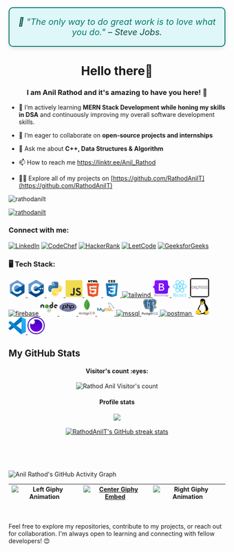 
<br/>
<br/>

<p align="center" style="background-color: #e0f7fa; padding: 20px; border-radius: 10px; font-style: italic; font-size: 20px; color: #004d40; border: 2px solid #00796b; box-shadow: 0 4px 8px rgba(0, 0, 0, 0.1); max-width: 600px; margin: auto;">
  💭 <span style="color: #00796b;">"The only way to do great work is to love what you do."</span> – <span style="color: #004d40;">Steve Jobs.</span>
</p>



<h1 align="center">Hello there👋</h1>
<h3 align="center">  I am Anil Rathod and it's amazing to have you here! 🚀</h3>

- 🌱 I’m actively learning **MERN Stack Development while honing my skills in DSA** and continuously improving my overall software development skills.

- 👯 I’m eager to collaborate on **open-source projects and internships**

- 💬 Ask me about **C++, Data Structures & Algorithm**

- 📫 How to reach me https://linktr.ee/Anil_Rathod

- 👨‍💻 Explore all of my projects on [https://github.com/RathodAnilT](https://github.com/RathodAnilT)

<p align="left"> <img src="https://komarev.com/ghpvc/?username=rathodanilt&label=Profile%20views&color=0e75b6&style=flat" alt="rathodanilt" /> </p>

<p align="left"> <a href="https://github.com/ryo-ma/github-profile-trophy"><img src="https://github-profile-trophy.vercel.app/?username=rathodanilt" alt="rathodanilt" /></a> </p>


<h3 align="left">Connect with me:</h3>
<p align="left">
<a href="https://www.linkedin.com/in/anil-rathod-1a088819b/" target="_blank"><img align="center" src="https://raw.githubusercontent.com/rahuldkjain/github-profile-readme-generator/master/src/images/icons/Social/linked-in-alt.svg" alt="LinkedIn" height="30" width="40" /></a>
<a href="https://www.codechef.com/users/anilrathod1501" target="_blank"><img align="center" src="https://cdn.jsdelivr.net/npm/simple-icons@3.1.0/icons/codechef.svg" alt="CodeChef" height="30" width="40" /></a>
<a href="https://www.hackerrank.com/profile/anilrathod1501" target="_blank"><img align="center" src="https://raw.githubusercontent.com/rahuldkjain/github-profile-readme-generator/master/src/images/icons/Social/hackerrank.svg" alt="HackerRank" height="30" width="40" /></a>
<a href="https://leetcode.com/u/anil_rathod/" target="_blank"><img align="center" src="https://raw.githubusercontent.com/rahuldkjain/github-profile-readme-generator/master/src/images/icons/Social/leet-code.svg" alt="LeetCode" height="30" width="40" /></a>
<a href="https://www.geeksforgeeks.org/user/anilrathl9tb/" target="_blank"><img align="center" src="https://raw.githubusercontent.com/rahuldkjain/github-profile-readme-generator/master/src/images/icons/Social/geeks-for-geeks.svg" alt="GeeksforGeeks" height="30" width="40" /></a>
</p>



<h3 align="left">🖥️ Tech Stack:</h3>
<p align="left"> 
  <a href="https://www.cprogramming.com/" target="_blank" rel="noreferrer"> <img src="https://raw.githubusercontent.com/devicons/devicon/master/icons/c/c-original.svg" alt="c" width="40" height="40"/> </a> 
  <a href="https://www.w3schools.com/cpp/" target="_blank" rel="noreferrer"> <img src="https://raw.githubusercontent.com/devicons/devicon/master/icons/cplusplus/cplusplus-original.svg" alt="cplusplus" width="40" height="40"/> </a> 
  <a href="https://www.python.org" target="_blank" rel="noreferrer"> <img src="https://raw.githubusercontent.com/devicons/devicon/master/icons/python/python-original.svg" alt="python" width="40" height="40"/> </a> 
  <a href="https://developer.mozilla.org/en-US/docs/Web/JavaScript" target="_blank" rel="noreferrer"> <img src="https://raw.githubusercontent.com/devicons/devicon/master/icons/javascript/javascript-original.svg" alt="javascript" width="40" height="40"/> </a> 
  <a href="https://www.w3.org/html/" target="_blank" rel="noreferrer"> <img src="https://raw.githubusercontent.com/devicons/devicon/master/icons/html5/html5-original-wordmark.svg" alt="html5" width="40" height="40"/> </a> 
  <a href="https://www.w3schools.com/css/" target="_blank" rel="noreferrer"> <img src="https://raw.githubusercontent.com/devicons/devicon/master/icons/css3/css3-original-wordmark.svg" alt="css3" width="40" height="40"/> </a> 
  <a href="https://tailwindcss.com/" target="_blank" rel="noreferrer"> <img src="https://www.vectorlogo.zone/logos/tailwindcss/tailwindcss-icon.svg" alt="tailwind" width="40" height="40"/> </a> 
  <a href="https://getbootstrap.com/" target="_blank" rel="noreferrer"> <img src="https://raw.githubusercontent.com/devicons/devicon/master/icons/bootstrap/bootstrap-original-wordmark.svg" alt="bootstrap" width="40" height="40"/> </a> 
  <a href="https://reactjs.org/" target="_blank" rel="noreferrer"> <img src="https://raw.githubusercontent.com/devicons/devicon/master/icons/react/react-original-wordmark.svg" alt="react" width="40" height="40"/> </a> 
  </a> 
  <a href="https://expressjs.com" target="_blank" rel="noreferrer"> 
    <img src="https://raw.githubusercontent.com/devicons/devicon/master/icons/express/express-original-wordmark.svg" alt="express" width="40" height="40" style="background-color: #ffffff; border: 2px solid #000000; border-radius: 5px;"/> 
  </a> 
  <a href="https://firebase.google.com/" target="_blank" rel="noreferrer"> <img src="https://www.vectorlogo.zone/logos/firebase/firebase-icon.svg" alt="firebase" width="40" height="40"/> </a> 
  <a href="https://nodejs.org" target="_blank" rel="noreferrer"> <img src="https://raw.githubusercontent.com/devicons/devicon/master/icons/nodejs/nodejs-original-wordmark.svg" alt="nodejs" width="40" height="40"/> </a> 
  <a href="https://www.php.net/" target="_blank" rel="noreferrer"> <img src="https://raw.githubusercontent.com/devicons/devicon/master/icons/php/php-original.svg" alt="php" width="40" height="40"/> </a> 
  <a href="https://www.mongodb.com/" target="_blank" rel="noreferrer"> <img src="https://raw.githubusercontent.com/devicons/devicon/master/icons/mongodb/mongodb-original-wordmark.svg" alt="mongodb" width="40" height="40"/> </a> 
  <a href="https://www.mysql.com/" target="_blank" rel="noreferrer"> <img src="https://raw.githubusercontent.com/devicons/devicon/master/icons/mysql/mysql-original-wordmark.svg" alt="mysql" width="40" height="40"/> </a> 
  <a href="https://www.microsoft.com/en-us/sql-server" target="_blank" rel="noreferrer"> <img src="https://www.svgrepo.com/show/303229/microsoft-sql-server-logo.svg" alt="mssql" width="40" height="40"/> </a> 
  <a href="https://www.postgresql.org" target="_blank" rel="noreferrer"> <img src="https://raw.githubusercontent.com/devicons/devicon/master/icons/postgresql/postgresql-original-wordmark.svg" alt="postgresql" width="40" height="40"/> </a> 
  <a href="https://postman.com" target="_blank" rel="noreferrer"> <img src="https://www.vectorlogo.zone/logos/getpostman/getpostman-icon.svg" alt="postman" width="40" height="40"/> </a> 
  <a href="https://www.linux.org/" target="_blank" rel="noreferrer"> <img src="https://raw.githubusercontent.com/devicons/devicon/master/icons/linux/linux-original.svg" alt="linux" width="40" height="40"/> </a> 
  <a href="https://code.visualstudio.com/" target="_blank" rel="noreferrer"> <img src="https://raw.githubusercontent.com/devicons/devicon/master/icons/vscode/vscode-original.svg" alt="vscode" width="40" height="40"/> </a> 
  <a href="https://insomnia.rest/" target="_blank" rel="noreferrer"> <img src="https://raw.githubusercontent.com/devicons/devicon/master/icons/insomnia/insomnia-original.svg" alt="insomnia" width="40" height="40"/> </a>
</p>


## My GitHub Stats

<div align="center">
  <h4>Visitor's count :eyes:</h4>
  <p><img src="https://profile-counter.glitch.me/{RathodAnilT}/count.svg" alt="Rathod Anil Visitor's count" /></p>
</div>

<div align="center">
  <h4>Profile stats</h4>
  <p><img src="https://github-readme-stats.vercel.app/api?username=RathodAnilT&count_private=true&show_icons=true&theme=gotham" /></p>
</div>

<div align="center">
  <a href="http://www.github.com/RathodAnilT">
    <img src="https://github-readme-streak-stats.herokuapp.com/?user=RathodAnilT&stroke=14b8a6&background=1c1917&ring=0891b2&fire=0891b2&currStreakNum=14b8a6&currStreakLabel=0891b2&sideNums=14b8a6&sideLabels=14b8a6&dates=14b8a6&hide_border=true" alt="RathodAnilT's GitHub streak stats" />
  </a>
</div>

<br/>
<br/>


<br/>
<br/>

![Anil Rathod's GitHub Activity Graph](https://github-readme-activity-graph.vercel.app/graph?username=RathodAnilT&bg_color=000000&color=ffffff&line=ff5733&point=33ff57&area=true&hide_border=true)

| ![Left Giphy Animation](https://media.giphy.com/media/n1dFDLwXu4Qkwy7OJ0/giphy.gif) | [![Center Giphy Embed](https://media.giphy.com/media/iGpHt2H22k1orjgT9b/giphy.gif)](https://giphy.com/gifs/vonheldenundgestaltenstuttgart-matrix-programming-hacker-iGpHt2H22k1orjgT9b) | ![Right Giphy Animation](https://media.giphy.com/media/n1dFDLwXu4Qkwy7OJ0/giphy.gif) |
|------------|----------------------|-------------|
<br/>
<br/>
  Feel free to explore my repositories, contribute to my projects, or reach out for collaboration. I'm always open to learning and connecting with fellow developers! 😊


